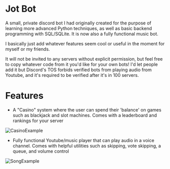 # Jot Bot
 A small, private discord bot I had originally created for the purpose of learning more advanced Python techniques, as well as basic backend programming with SQL/SQLite. It is now also a fully functional music bot.
 
 I basically just add whatever features seem cool or useful in the moment for myself or my friends.
 
 It will not be invited to any servers without explicit permission, but feel free to copy whatever code from it you'd like for your own bots!
 I'd let people add it but Discord's TOS forbids verified bots from playing audio from Youtube, and it's required to be verified after it's in 100 servers.
 
 # Features
 - A "Casino" system where the user can spend their 'balance' on games such as blackjack and slot machines. Comes with a leaderboard and rankings for your server

![CasinoExample](https://user-images.githubusercontent.com/54756070/215255017-694c5c1e-5894-4ea4-8b89-282537fce90b.png)

 - Fully functional Youtube/music player that can play audio in a voice channel. Comes with helpful utilities such as skipping, vote skipping, a queue, and volume control

![SongExample](https://user-images.githubusercontent.com/54756070/215255092-b6ee1fe7-6509-4633-b903-fe3330ea278d.png)
